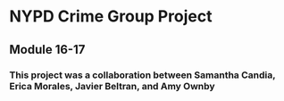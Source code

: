# NYPD Crime Group Project

## Module 16-17

### This project was a collaboration between Samantha Candia, Erica Morales, Javier Beltran, and Amy Ownby

